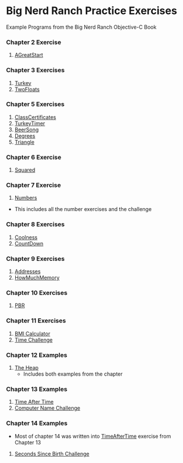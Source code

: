 Big Nerd Ranch Practice Exercises
============

Example Programs from the Big Nerd Ranch Objective-C Book

### Chapter 2 Exercise

1. [AGreatStart](https://github.com/eightamrock/bignerdranch/tree/master/AGreatStart)

### Chapter 3 Exercises

1. [Turkey](https://github.com/eightamrock/bignerdranch/tree/master/Turkey)
2. [TwoFloats](https://github.com/eightamrock/bignerdranch/tree/master/TwoFloats)

### Chapter 5 Exercises

1. [ClassCertificates](https://github.com/eightamrock/bignerdranch/tree/master/ClassCertificates)
2. [TurkeyTimer](https://github.com/eightamrock/bignerdranch/tree/master/TurkeyTimer)
3. [BeerSong](https://github.com/eightamrock/bignerdranch/tree/master/BeerSong)
4. [Degrees](https://github.com/eightamrock/bignerdranch/tree/master/Degrees)
5. [Triangle](https://github.com/eightamrock/bignerdranch/tree/master/Triangle)

### Chapter 6 Exercise 

1. [Squared](https://github.com/eightamrock/bignerdranch/tree/master/Squared)

### Chapter 7 Exercise

1. [Numbers](https://github.com/eightamrock/bignerdranch/tree/master/Numbers)
  * This includes all the number exercises and the challenge 

### Chapter 8 Exercises

1. [Coolness](https://github.com/eightamrock/bignerdranch/tree/master/Coolness)
2. [CountDown](https://github.com/eightamrock/bignerdranch/tree/master/CountDown)

### Chapter 9 Exercises

1. [Addresses](https://github.com/eightamrock/bignerdranch/tree/master/Addresses)
2. [HowMuchMemory](https://github.com/eightamrock/bignerdranch/tree/master/HowMuchMemory)

### Chapter 10 Exercises

1. [PBR](https://github.com/eightamrock/bignerdranch/tree/master/PBR)

### Chapter 11 Exercises

1. [BMI Calculator](https://github.com/eightamrock/bignerdranch/tree/master/BMICalc)
2. [Time Challenge](https://github.com/eightamrock/bignerdranch/tree/master/TimeChallenge)

### Chapter 12 Examples

1. [The Heap](https://github.com/eightamrock/bignerdranch/tree/master/TheHeap)
    * Includes both examples from the chapter
	
### Chapter 13 Examples

1. [Time After Time](https://github.com/eightamrock/bignerdranch/tree/master/TimeAfterTime)
2. [Computer Name Challenge](https://github.com/eightamrock/bignerdranch/tree/master/ComputerName)

### Chapter 14 Examples
* Most of chapter 14 was written into [TimeAfterTime](https://github.com/eightamrock/bignerdranch/tree/master/TimeAfterTime) exercise from Chapter 13
1. [Seconds Since Birth Challenge](https://github.com/eightamrock/bignerdranch/tree/master/SecondsAlive)

